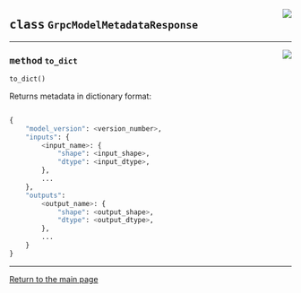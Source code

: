 <a href="../../../../client/python/lib/ovmsclient/tfs_compat/grpc/responses.py#L33"><img align="right" style="float:right;" src="https://img.shields.io/badge/-source-cccccc?style=flat-square"></a>

## <kbd>class</kbd> `GrpcModelMetadataResponse`

---

<a href="../../../../client/python/lib/ovmsclient/tfs_compat/grpc/responses.py#L35"><img align="right" style="float:right;" src="https://img.shields.io/badge/-source-cccccc?style=flat-square"></a>

### <kbd>method</kbd> `to_dict`

```python
to_dict()
```
Returns metadata in dictionary format: 

``` python

{
    "model_version": <version_number>,
    "inputs": {
        <input_name>: {
            "shape": <input_shape>,
            "dtype": <input_dtype>,
        },
        ...
    },
    "outputs":
        <output_name>: {
            "shape": <output_shape>,
            "dtype": <output_dtype>,
        },
        ...
    }
} 

```

---

<a href="README.md">Return to the main page</a>
